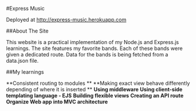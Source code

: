 #Express Music

Deployed at http://express-music.herokuapp.com

##About The Site

This website is a practical implementation of my Node.js and Express.js learnings. The site features my favorite bands. Each of these bands were given a dedicated route. Data for the bands is being fetched from a data.json file.


##My learnings

**Consistent routing to modules **
**Making exact view behave differently depending of where it is inserted **
**Using middleware**
**Using client-side templating language - EJS**
**Building flexible views**
**Creating an API route**
**Organize Web app into MVC architecture**
